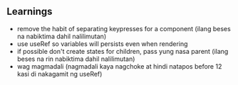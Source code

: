 ## Learnings
- remove the habit of separating keypresses for a component (ilang beses na nabiktima dahil nalilimutan)
- use useRef so variables will persists even when rendering
- if possible don't create states for children, pass yung nasa parent (ilang beses na rin nabiktima dahil nalilimutan)
- wag magmadali (nagmadali kaya nagchoke at hindi natapos before 12 kasi di nakagamit ng useRef)
